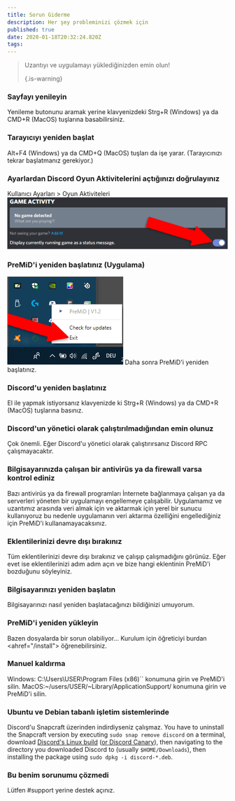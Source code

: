 ```yaml
---
title: Sorun Giderme
description: Her şey probleminizi çözmek için
published: true
date: 2020-01-18T20:32:24.820Z
tags:
---
```


> Uzantıyı ve uygulamayı yüklediğinizden emin olun! 
> 
> {.is-warning}

### Sayfayı yenileyin
Yenileme butonunu aramak yerine klavyenizdeki Strg+R (Windows) ya da CMD+R (MacOS) tuşlarına basabilirsiniz.

### Tarayıcıyı yeniden başlat
Alt+F4 (Windows) ya da CMD+Q (MacOS) tuşları da işe yarar. (Tarayıcınızı tekrar başlatmanız gerekiyor.)

### Ayarlardan Discord Oyun Aktivitelerini açtığınızı doğrulayınız
Kullanıcı Ayarları > Oyun Aktiviteleri ![oyunaktivitesi-düzenlenmiş.png](/gameactivity_edited.png)

### PreMiD'i yeniden başlatınız (Uygulama)
![çık.png](/quit.png) Daha sonra PreMiD'i yeniden başlatınız.

### Discord'u yeniden başlatınız
El ile yapmak istiyorsanız klavyenizde ki Strg+R (Windows) ya da CMD+R (MacOS) tuşlarına basınız.

### Discord'un yönetici olarak çalıştırılmadığından emin olunuz
Çok önemli. Eğer Discord'u yönetici olarak çalıştırırsanız Discord RPC çalışmayacaktır.

### Bilgisayarınızda çalışan bir antivirüs ya da firewall varsa kontrol ediniz
Bazı antivirüs ya da firewall programları İnternete bağlanmaya çalışan ya da serverleri yöneten bir uygulamayı engellemeye çalışabilir. Uygulamamız ve uzantımız arasında veri almak için ve aktarmak için yerel bir sunucu kullanıyoruz bu nedenle uygulamanın veri aktarma özelliğini engellediğiniz için PreMiD'i kullanamayacaksınız.

### Eklentilerinizi devre dışı bırakınız
Tüm eklentilerinizi devre dışı bırakınız ve çalışıp çalışmadığını görünüz. Eğer evet ise eklentilerinizi adım adım açın ve bize hangi eklentinin PreMiD'i bozduğunu söyleyiniz.

### Bilgisayarınızı yeniden başlatın
Bilgisayarınızı nasıl yeniden başlatacağınızı bildiğinizi umuyorum.

### PreMiD'i yeniden yükleyin
Bazen dosyalarda bir sorun olabiliyor... Kurulum için öğreticiyi burdan <ahref="/install"> öğrenebilirsiniz.

### Manuel kaldırma
Windows: C:\Users\USER\Program Files (x86)\`` konumuna girin ve PreMiD'i silin. MacOS:~/users/USER/~Library/ApplicationSupport/ konumuna girin ve PreMiD'i silin.

### Ubuntu ve Debian tabanlı işletim sistemlerinde
Discord'u Snapcraft üzerinden indirdiyseniz çalışmaz. You have to uninstall the Snapcraft version by executing `sudo snap remove discord` on a terminal, download [Discord's Linux build](https://discordapp.com/api/download?platform=linux) ([or Discord Canary](https://discordapp.com/api/canary/download?platform=linux)), then navigating to the directory you downloaded Discord to (usually `$HOME/Downloads`), then installing the package using `sudo dpkg -i discord-*.deb`.

### Bu benim sorunumu çözmedi
Lütfen #support yerine destek açınız.